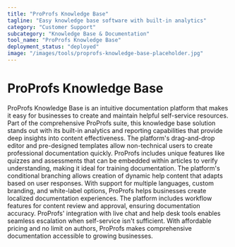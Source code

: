 ```yaml
---
title: "ProProfs Knowledge Base"
tagline: "Easy knowledge base software with built-in analytics"
category: "Customer Support"
subcategory: "Knowledge Base & Documentation"
tool_name: "ProProfs Knowledge Base"
deployment_status: "deployed"
image: "/images/tools/proprofs-knowledge-base-placeholder.jpg"
---
```


# ProProfs Knowledge Base

ProProfs Knowledge Base is an intuitive documentation platform that makes it easy for businesses to create and maintain helpful self-service resources. Part of the comprehensive ProProfs suite, this knowledge base solution stands out with its built-in analytics and reporting capabilities that provide deep insights into content effectiveness. The platform's drag-and-drop editor and pre-designed templates allow non-technical users to create professional documentation quickly. ProProfs includes unique features like quizzes and assessments that can be embedded within articles to verify understanding, making it ideal for training documentation. The platform's conditional branching allows creation of dynamic help content that adapts based on user responses. With support for multiple languages, custom branding, and white-label options, ProProfs helps businesses create localized documentation experiences. The platform includes workflow features for content review and approval, ensuring documentation accuracy. ProProfs' integration with live chat and help desk tools enables seamless escalation when self-service isn't sufficient. With affordable pricing and no limit on authors, ProProfs makes comprehensive documentation accessible to growing businesses.
